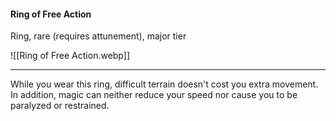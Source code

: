 #### Ring of Free Action

Ring, rare (requires attunement), major tier

![[Ring of Free Action.webp]]

---

While you wear this ring, difficult terrain doesn't cost you extra movement. In addition, magic can neither reduce your speed nor cause you to be paralyzed or restrained.